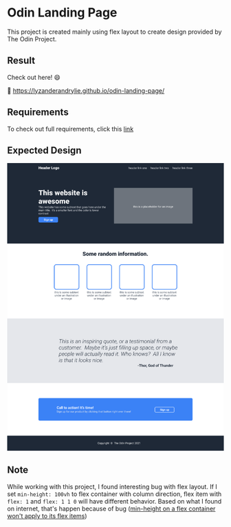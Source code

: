 # Odin Landing Page

This project is created mainly using flex layout to create design provided by The Odin Project.  

## Result

Check out here! :smile:

:link: <https://lyzanderandrylie.github.io/odin-landing-page/>

## Requirements

To check out full requirements, click this [link](https://www.theodinproject.com/lessons/foundations-landing-page "Project: Landing Page")  

## Expected Design

![Full Design](./design/full-design.png)  

## Note

While working with this project, I found interesting bug with flex layout. If I set `min-height: 100vh` to flex container with column direction, flex item with `flex: 1` and `flex: 1 1 0` will have different behavior. Based on what I found on internet, that's happen because of bug ([min-height on a flex container won't apply to its flex items](https://github.com/philipwalton/flexbugs#flexbug-3))
